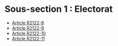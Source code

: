 # Sous-section 1 : Electorat &#13;
&#13;
&#13;


* [Article R2122-8](./LEGIARTI000024280358.md)
* [Article R2122-9](./LEGIARTI000024280360.md)
* [Article R2122-10](./LEGIARTI000024280362.md)
* [Article R2122-11](./LEGIARTI000024280364.md)
